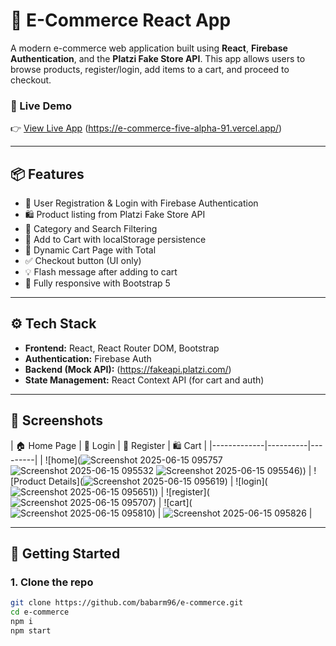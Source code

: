 # 🛒 E-Commerce React App

A modern e-commerce web application built using **React**, **Firebase Authentication**, and the **Platzi Fake Store API**. This app allows users to browse products, register/login, add items to a cart, and proceed to checkout.

### 🔗 Live Demo
👉 [View Live App](https://e-commerce-five-alpha-91.vercel.app/) (https://e-commerce-five-alpha-91.vercel.app/)

---

## 📦 Features

- 🔐 User Registration & Login with Firebase Authentication
- 🛍️ Product listing from Platzi Fake Store API
- 🧩 Category and Search Filtering
- 🛒 Add to Cart with localStorage persistence
- 🧾 Dynamic Cart Page with Total
- ✅ Checkout button (UI only)
- 💡 Flash message after adding to cart
- 📱 Fully responsive with Bootstrap 5

---

## ⚙️ Tech Stack

- **Frontend:** React, React Router DOM, Bootstrap
- **Authentication:** Firebase Auth
- **Backend (Mock API):** (https://fakeapi.platzi.com/)
- **State Management:** React Context API (for cart and auth)

---

## 🧪 Screenshots

| 🏠 Home Page | 🔐 Login | 🔐 Register | 🛍️ Cart |
|-------------|----------|---------|
| ![home](![Screenshot 2025-06-15 095757](https://github.com/user-attachments/assets/9e272008-faf8-4c40-a105-91677b7fd836)
![Screenshot 2025-06-15 095532](https://github.com/user-attachments/assets/1abff946-9e64-40ec-9401-081eda72a012)
![Screenshot 2025-06-15 095546](https://github.com/user-attachments/assets/9a425b78-1fb4-4888-8a8e-3babc9aff48f))) 
| ![Product Details](![Screenshot 2025-06-15 095619](https://github.com/user-attachments/assets/d6e2b95b-9bc2-4883-aa03-37b13683b939)) 
| ![login](![Screenshot 2025-06-15 095651](https://github.com/user-attachments/assets/b9ef81e7-f7b8-46a7-b5f3-0edbaa1b97c8))) 
| ![register](![Screenshot 2025-06-15 095707](https://github.com/user-attachments/assets/e9566e5e-5cd3-4a64-9fbb-9a94cede2bf3)) 
| ![cart](![Screenshot 2025-06-15 095810](https://github.com/user-attachments/assets/46d67b03-6639-49b8-9405-4e53092d61d9)) 
|
![Screenshot 2025-06-15 095826](https://github.com/user-attachments/assets/5df05faf-19b2-4d7b-991b-6d8244b25253)
|

---

## 🚀 Getting Started

### 1. Clone the repo

```bash
git clone https://github.com/babarm96/e-commerce.git
cd e-commerce
npm i
npm start





